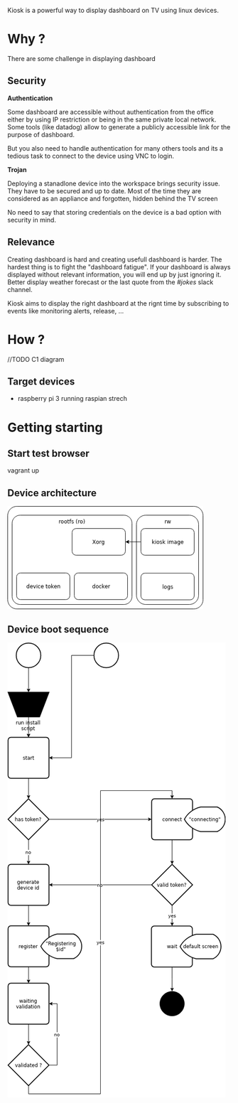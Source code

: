 Kiosk is a powerful way to display dashboard on TV using linux devices.

# Why ?

There are some challenge in displaying dashboard

## Security

**Authentication**

Some dashboard are accessible without authentication from the office either by using IP restriction or being in the same private local network. Some tools (like datadog) allow to generate a publicly accessible link for the purpose of dashboard.

But you also need to handle authentication for many others tools and its a tedious task to connect to the device using VNC to login.

**Trojan**

Deploying a stanadlone device into the workspace brings security issue. They have to be secured and up to date. Most of the time they are considered as an appliance and forgotten, hidden behind the TV screen

No need to say that storing credentials on the device is a bad option with security in mind.

## Relevance

Creating dashboard is hard and creating usefull dashboard is harder. The hardest thing is to fight the "dashboard fatigue". If your dashboard is always displayed without relevant information, you will end up by just ignoring it. Better display weather forecast or the last quote from the *#jokes* slack channel.

Kiosk aims to display the right dashboard at the rignt time by subscribing to events like monitoring alerts, release, ...

# How ?

//TODO C1 diagram

## Target devices
* raspberry pi 3 running raspian strech

# Getting starting

## Start test browser
vagrant up


## Device architecture
![](doc/diagram-device-os.png)


## Device boot sequence
![](doc/diagram-device.png)